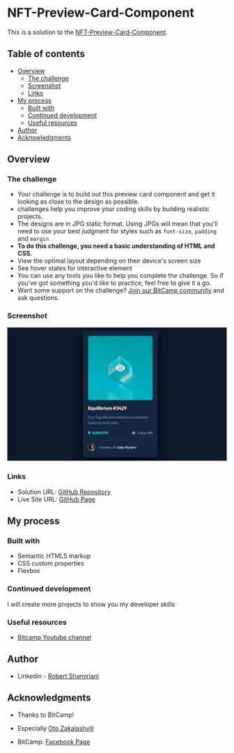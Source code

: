# NFT-Preview-Card-Component


This is a solution to the [NFT-Preview-Card-Component](https://github.com/robertshamiriani/NFT-Preview-Card-Component).
## Table of contents

- [Overview](#overview)
  - [The challenge](#the-challenge)
  - [Screenshot](#screenshot)
  - [Links](#links)
- [My process](#my-process)
  - [Built with](#built-with)
  - [Continued development](#continued-development)
  - [Useful resources](#useful-resources)
- [Author](#author)
- [Acknowledgments](#acknowledgments)


## Overview

### The challenge

- Your challenge is to build out this preview card component and get it looking as close to the design as possible.
-  challenges help you improve your coding skills by building realistic projects.
- The designs are in JPG static format. Using JPGs will mean that you'll need to use your best judgment for styles such as `font-size`, `padding` and `margin`
- **To do this challenge, you need a basic understanding of HTML and CSS.**
- View the optimal layout depending on their device's screen size
- See hover states for interactive element
- You can use any tools you like to help you complete the challenge. So if you've got something you'd like to practice, feel free to give it a go.
- Want some support on the challenge? [Join our BitCamp community](https://facebook.com/groups/bitcamp.ge/permalink/8389844074389186/) and ask questions.


### Screenshot

![](image/Screenshot_3.jpg)



### Links

- Solution URL: [GitHub Repository](https://github.com/robertshamiriani/NFT-Preview-Card-Component)
- Live Site URL: [GitHub Page](https://robertshamiriani.github.io/NFT-Preview-Card-Component/)

## My process

### Built with

- Semantic HTML5 markup
- CSS custom properties
- Flexbox




### Continued development

I will create more projects to show you my developer skills


### Useful resources

- [Bitcamp Youtube channel](https://www.youtube.com/watch?v=YNnKzy8O4J8&list=PLinr8mxnrkqt1ht16YTb2FbbywWy3SQ4N) 

## Author

- Linkedin - [Robert Shamiriani](https://www.linkedin.com/in/robert-shamiriani-1b6117205/)


## Acknowledgments


- Thanks to BitCamp!
- Especially [Oto Zakalashvili](https://www.linkedin.com/in/otarza/)


- BitCamp: [Facebook Page](https://facebook.com/groups/bitcamp.ge/permalink/8389844074389186/)
